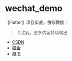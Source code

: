 # wechat_demo
【Flutter】项目实战，仿写微信！
>关注我，更多内容持续输出


- [CSDN](https://blog.csdn.net/zjpjay?t=1)
- [掘金](https://juejin.cn/user/598590088556328/posts)
- [简书](https://www.jianshu.com/u/775835a32cb3)


